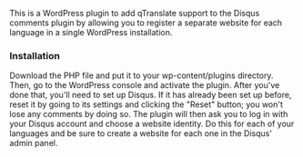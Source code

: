 This is a WordPress plugin to add qTranslate support to the Disqus comments plugin by allowing you to register a separate website for each language in a single WordPress installation.

### Installation
Download the PHP file and put it to your wp-content/plugins directory. Then, go to the WordPress console and activate the plugin. After you've done that, you'll need to set up Disqus. If it has already been set up before, reset it by going to its settings and clicking the "Reset" button; you won't lose any comments by doing so. The plugin will then ask you to log in with your Disqus account and choose a website identity. Do this for each of your languages and be sure to create a website for each one in the Disqus' admin panel.